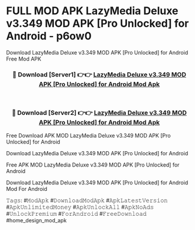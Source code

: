 # FULL MOD APK LazyMedia Deluxe v3.349 MOD APK [Pro Unlocked] for Android - p6ow0
Download LazyMedia Deluxe v3.349 MOD APK [Pro Unlocked] for Android Free Mod APK

<div align="center">
<h3>🔴 Download [Server1] 👉👉 <a href="https://apk-comot.site?title=LazyMedia_Deluxe_v3.349_MOD_APK_[Pro_Unlocked]_for_Android">LazyMedia Deluxe v3.349 MOD APK [Pro Unlocked] for Android Mod Apk</a></h3><br>

<h3>🔴 Download [Server2] 👉👉 <a href="https://apk-comot.site?title=LazyMedia_Deluxe_v3.349_MOD_APK_[Pro_Unlocked]_for_Android">LazyMedia Deluxe v3.349 MOD APK [Pro Unlocked] for Android Mod Apk</a></h3>
</div>


Free Download APK MOD LazyMedia Deluxe v3.349 MOD APK [Pro Unlocked] for Android

Download LazyMedia Deluxe v3.349 MOD APK [Pro Unlocked] for Android 

Free APK MOD LazyMedia Deluxe v3.349 MOD APK [Pro Unlocked] for Android 

Download LazyMedia Deluxe v3.349 MOD APK [Pro Unlocked] for Android Mod For Android

𝚃𝚊𝚐𝚜: #𝙼𝚘𝚍𝙰𝚙𝚔 #𝙳𝚘𝚠𝚗𝚕𝚘𝚊𝚍𝙼𝚘𝚍𝙰𝚙𝚔 #𝙰𝚙𝚔𝙻𝚊𝚝𝚎𝚜𝚝𝚅𝚎𝚛𝚜𝚒𝚘𝚗 #𝙰𝚙𝚔𝚄𝚗𝚕𝚒𝚖𝚒𝚝𝚎𝚍𝙼𝚘𝚗𝚎𝚢 #𝙰𝚙𝚔𝚄𝚗𝚕𝚘𝚌𝚔𝙰𝚕𝚕 #𝙰𝚙𝚔𝙽𝚘𝙰𝚍𝚜 #𝚄𝚗𝚕𝚘𝚌𝚔𝙿𝚛𝚎𝚖𝚒𝚞𝚖 #𝙵𝚘𝚛𝙰𝚗𝚍𝚛𝚘𝚒𝚍 #𝙵𝚛𝚎𝚎𝙳𝚘𝚠𝚗𝚕𝚘𝚊𝚍 #home_design_mod_apk